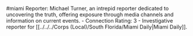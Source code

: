 #miami 
Reporter: Michael Turner, an intrepid reporter dedicated to uncovering the truth, offering exposure through media channels and information on current events. - Connection Rating: 3 - Investigative reporter for [[../../../Corps (Local)/South Florida/Miami Daily|Miami Daily]].